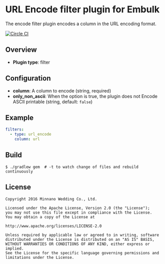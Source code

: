 # URL Encode filter plugin for Embulk

The encode filter plugin encodes a column in the URL encoding format.

[![Circle CI](https://circleci.com/gh/mwed/embulk-filter-url_encode.svg?style=svg)](https://circleci.com/gh/mwed/embulk-filter-url_encode)

## Overview

* **Plugin type**: filter

## Configuration

- **column**: A column to encode  (string, required)
- **only_non_ascii**: When the option is true, the plugin does not Encode ASCII printable (string, default: `false`)

## Example

```yaml
filters:
  - type: url_encode
    column: url
```

## Build

```
$ ./gradlew gem  # -t to watch change of files and rebuild continuously
```

## License

```
Copyright 2016 Minnano Wedding Co., Ltd.

Licensed under the Apache License, Version 2.0 (the "License");
you may not use this file except in compliance with the License.
You may obtain a copy of the License at

http://www.apache.org/licenses/LICENSE-2.0

Unless required by applicable law or agreed to in writing, software
distributed under the License is distributed on an "AS IS" BASIS,
WITHOUT WARRANTIES OR CONDITIONS OF ANY KIND, either express or implied.
See the License for the specific language governing permissions and
limitations under the License.
```
